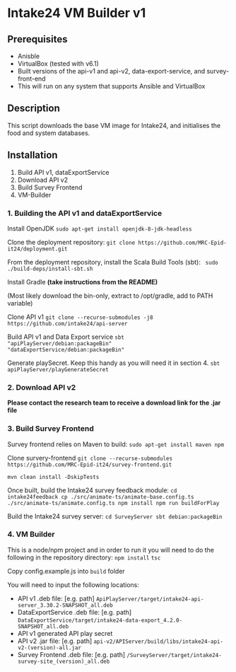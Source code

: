 # Intake24 VM Builder v1

## Prerequisites
* Anisble
* VirtualBox (tested with v6.1)
* Built versions of the api-v1 and api-v2, data-export-service, and survey-front-end
* This will run on any system that supports Ansible and VirtualBox

## Description
This script downloads the base VM image for Intake24, and initialises the food and system databases.

## Installation

1. Build API v1, dataExportService
2. Download API v2
3. Build Survey Frontend
4. VM-Builder



### 1. Building the API v1 and dataExportService

Install OpenJDK
``sudo apt-get install openjdk-8-jdk-headless``

Clone the deployment repository:
`git clone https://github.com/MRC-Epid-it24/deployment.git`

From the deployment repository, install the Scala Build Tools (sbt):
`` sudo ./build-deps/install-sbt.sh``

Install Gradle **(take instructions from the README)**

(Most likely download the bin-only, extract to /opt/gradle, add to PATH variable)

Clone API v1
``git clone --recurse-submodules -j8 https://github.com/intake24/api-server``

Build API v1 and Data Export service
``sbt "apiPlayServer/debian:packageBin" "dataExportService/debian:packageBin"``

Generate playSecret. Keep this handy as you will need it in section 4.
``sbt apiPlayServer/playGenerateSecret``

### 2. Download API v2
**Please contact the research team to receive a download link for the .jar file**

### 3. Build Survey Frontend

Survey frontend relies on Maven to build:
`sudo apt-get install maven npm`

Clone survery-frontend
`git clone --recurse-submodules https://github.com/MRC-Epid-it24/survey-frontend.git`

`mvn clean install -DskipTests`

Once built, build the Intake24 survey feedback module:
`cd intake24feedback
cp ./src/animate-ts/animate-base.config.ts ./src/animate-ts/animate.config.ts
npm install
npm run buildForPlay`

Build the Intake24 survey server:
`cd SurveyServer
sbt debian:packageBin`

### 4. VM Builder

This is a node/npm project and in order to run it you will need to do the following in the repository directory:
`` npm install ``
`` tsc ``

Copy config.example.js into `build` folder

You will need to input the following locations:
* API v1 .deb file: [e.g. path] `ApiPlayServer/target/intake24-api-server_3.30.2-SNAPSHOT_all.deb`
* DataExportService .deb file: [e.g. path] `DataExportService/target/intake24-data-export_4.2.0-SNAPSHOT_all.deb`
* API v1 generated API play secret
* API v2 .jar file: [e.g. path] `api-v2/APIServer/build/libs/intake24-api-v2-(version)-all.jar`
* Survey Frontend .deb file:  [e.g. path] `/SurveyServer/target/intake24-survey-site_(version)_all.deb`
